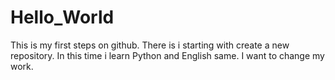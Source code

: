 # Hello_World
This is my first steps on github. There is i starting with create a new repository.
In this time i learn Python and English same. I want to change my work.

